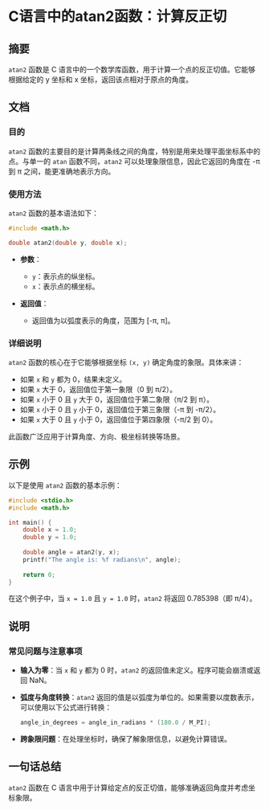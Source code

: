 <!--
Meta Description: # C语言中的atan2函数：计算反正切 ## 摘要 `atan2` 函数是 C 语言中的一个数学库函数，用于计算一个点的反正切值。它能够根据给定的 y 坐标和 x 坐标，返回该点相对于原点的角度。 ## 文档 ### 目的 `atan2` 函数的主要目的是计算两条线之间的角度，特别是用来处理平面坐...
Meta Keywords: atan2, double, include, angle, math
-->

# C语言中的atan2函数：计算反正切

## 摘要
`atan2` 函数是 C 语言中的一个数学库函数，用于计算一个点的反正切值。它能够根据给定的 y 坐标和 x 坐标，返回该点相对于原点的角度。

## 文档
### 目的
`atan2` 函数的主要目的是计算两条线之间的角度，特别是用来处理平面坐标系中的点。与单一的 `atan` 函数不同，`atan2` 可以处理象限信息，因此它返回的角度在 -π 到 π 之间，能更准确地表示方向。

### 使用方法
`atan2` 函数的基本语法如下：

```c
#include <math.h>

double atan2(double y, double x);
```

- **参数**：
  - `y`：表示点的纵坐标。
  - `x`：表示点的横坐标。

- **返回值**：
  - 返回值为以弧度表示的角度，范围为 [-π, π]。

### 详细说明
`atan2` 函数的核心在于它能够根据坐标 `(x, y)` 确定角度的象限。具体来讲：
- 如果 `x` 和 `y` 都为 0，结果未定义。
- 如果 `x` 大于 0，返回值位于第一象限（0 到 π/2）。
- 如果 `x` 小于 0 且 `y` 大于 0，返回值位于第二象限（π/2 到 π）。
- 如果 `x` 小于 0 且 `y` 小于 0，返回值位于第三象限（-π 到 -π/2）。
- 如果 `x` 大于 0 且 `y` 小于 0，返回值位于第四象限（-π/2 到 0）。

此函数广泛应用于计算角度、方向、极坐标转换等场景。

## 示例
以下是使用 `atan2` 函数的基本示例：

```c
#include <stdio.h>
#include <math.h>

int main() {
    double x = 1.0;
    double y = 1.0;
    
    double angle = atan2(y, x);
    printf("The angle is: %f radians\n", angle);
    
    return 0;
}
```

在这个例子中，当 `x = 1.0` 且 `y = 1.0` 时，`atan2` 将返回 0.785398（即 π/4）。

## 说明
### 常见问题与注意事项
- **输入为零**：当 `x` 和 `y` 都为 0 时，`atan2` 的返回值未定义。程序可能会崩溃或返回 NaN。
- **弧度与角度转换**：`atan2` 返回的值是以弧度为单位的。如果需要以度数表示，可以使用以下公式进行转换：
  
  ```c
  angle_in_degrees = angle_in_radians * (180.0 / M_PI);
  ```

- **跨象限问题**：在处理坐标时，确保了解象限信息，以避免计算错误。

## 一句话总结
`atan2` 函数在 C 语言中用于计算给定点的反正切值，能够准确返回角度并考虑坐标象限。